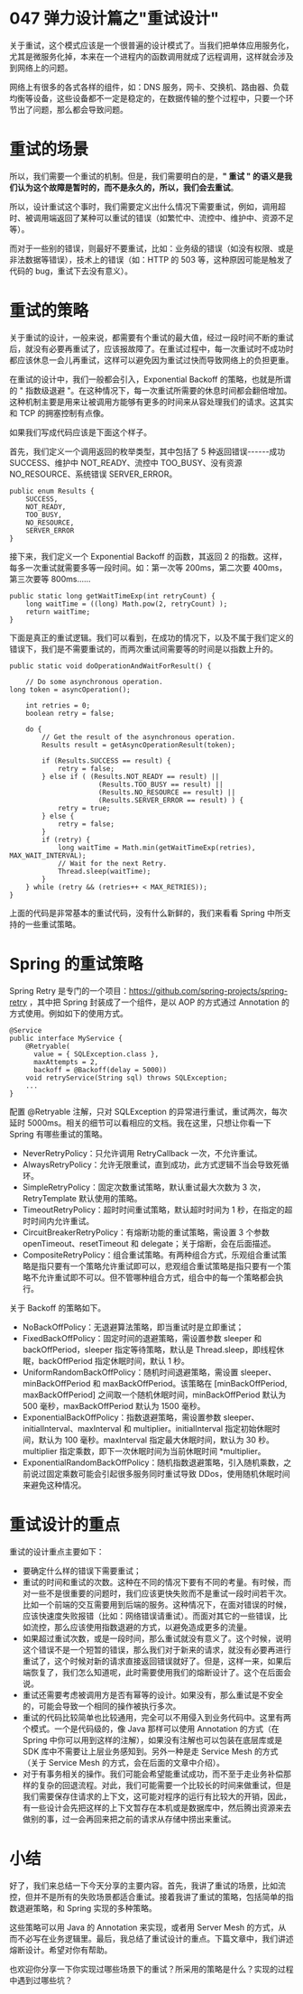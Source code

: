 # 047 弹力设计篇之"重试设计"

关于重试，这个模式应该是一个很普遍的设计模式了。当我们把单体应用服务化，尤其是微服务化掉，本来在一个进程内的函数调用就成了远程调用，这样就会涉及到网络上的问题。

网络上有很多的各式各样的组件，如：DNS
服务，网卡、交换机、路由器、负载均衡等设备，这些设备都不一定是稳定的，在数据传输的整个过程中，只要一个环节出了问题，那么都会导致问题。

# 重试的场景

所以，我们需要一个重试的机制。但是，我们需要明白的是，**" 重试 "
的语义是我们认为这个故障是暂时的，而不是永久的，所以，我们会去重试**。

所以，设计重试这个事时，我们需要定义出什么情况下需要重试，例如，调用超时、被调用端返回了某种可以重试的错误（如繁忙中、流控中、维护中、资源不足等）。

而对于一些别的错误，则最好不要重试，比如：业务级的错误（如没有权限、或是非法数据等错误），技术上的错误（如：HTTP
的 503 等，这种原因可能是触发了代码的 bug，重试下去没有意义）。

# 重试的策略

关于重试的设计，一般来说，都需要有个重试的最大值，经过一段时间不断的重试后，就没有必要再重试了，应该报故障了。在重试过程中，每一次重试时不成功时都应该休息一会儿再重试，这样可以避免因为重试过快而导致网络上的负担更重。

在重试的设计中，我们一般都会引入，Exponential Backoff
的策略，也就是所谓的 " 指数级退避
"。在这种情况下，每一次重试所需要的休息时间都会翻倍增加。这种机制主要是用来让被调用方能够有更多的时间来从容处理我们的请求。这其实和
TCP 的拥塞控制有点像。

如果我们写成代码应该是下面这个样子。

首先，我们定义一个调用返回的枚举类型，其中包括了 5 种返回错误------成功
SUCCESS、维护中 NOT_READY、流控中 TOO_BUSY、没有资源
NO_RESOURCE、系统错误 SERVER_ERROR。

    public enum Results {
        SUCCESS, 
        NOT_READY, 
        TOO_BUSY,
        NO_RESOURCE,
        SERVER_ERROR
    }
     

接下来，我们定义一个 Exponential Backoff 的函数，其返回 2
的指数。这样，每多一次重试就需要多等一段时间。如：第一次等
200ms，第二次要 400ms，第三次要等 800ms......

    public static long getWaitTimeExp(int retryCount) {
        long waitTime = ((long) Math.pow(2, retryCount) );
        return waitTime;
    }

下面是真正的重试逻辑。我们可以看到，在成功的情况下，以及不属于我们定义的错误下，我们是不需要重试的，而两次重试间需要等的时间是以指数上升的。

    public static void doOperationAndWaitForResult() {
        
        // Do some asynchronous operation.
    long token = asyncOperation();
     
        int retries = 0;
        boolean retry = false;
     
        do {
            // Get the result of the asynchronous operation.
            Results result = getAsyncOperationResult(token);
     
            if (Results.SUCCESS == result) {
                retry = false;
            } else if ( (Results.NOT_READY == result) ||
                          (Results.TOO_BUSY == result) ||
                          (Results.NO_RESOURCE == result) ||
                          (Results.SERVER_ERROR == result) ) {
                retry = true;
            } else {
                retry = false;
            }
            if (retry) {
                long waitTime = Math.min(getWaitTimeExp(retries), MAX_WAIT_INTERVAL);
                // Wait for the next Retry.
                Thread.sleep(waitTime);
            }
        } while (retry && (retries++ < MAX_RETRIES));
    }
     

上面的代码是非常基本的重试代码，没有什么新鲜的，我们来看看 Spring
中所支持的一些重试策略。

# Spring 的重试策略

Spring Retry
是专门的一个项目：<https://github.com/spring-projects/spring-retry>
，其中把 Spring 封装成了一个组件，是以 AOP 的方式通过 Annotation
的方式使用。例如如下的使用方式。

    @Service
    public interface MyService {
        @Retryable(
          value = { SQLException.class }, 
          maxAttempts = 2,
          backoff = @Backoff(delay = 5000))
        void retryService(String sql) throws SQLException;
        ...
    }

配置 \@Retryable 注解，只对 SQLException
的异常进行重试，重试两次，每次延时
5000ms。相关的细节可以看相应的文档。我在这里，只想让你看一下 Spring
有哪些重试的策略。

-   NeverRetryPolicy：只允许调用 RetryCallback 一次，不允许重试。
-   AlwaysRetryPolicy：允许无限重试，直到成功，此方式逻辑不当会导致死循环。
-   SimpleRetryPolicy：固定次数重试策略，默认重试最大次数为 3
    次，RetryTemplate 默认使用的策略。
-   TimeoutRetryPolicy：超时时间重试策略，默认超时时间为 1
    秒，在指定的超时时间内允许重试。
-   CircuitBreakerRetryPolicy：有熔断功能的重试策略，需设置 3 个参数
    openTimeout、resetTimeout 和 delegate；关于熔断，会在后面描述。
-   CompositeRetryPolicy：组合重试策略。有两种组合方式，乐观组合重试策略是指只要有一个策略允许重试即可以，悲观组合重试策略是指只要有一个策略不允许重试即不可以。但不管哪种组合方式，组合中的每一个策略都会执行。

关于 Backoff 的策略如下。

-   NoBackOffPolicy：无退避算法策略，即当重试时是立即重试；
-   FixedBackOffPolicy：固定时间的退避策略，需设置参数 sleeper 和
    backOffPeriod，sleeper 指定等待策略，默认是
    Thread.sleep，即线程休眠，backOffPeriod 指定休眠时间，默认 1 秒。
-   UniformRandomBackOffPolicy：随机时间退避策略，需设置
    sleeper、minBackOffPeriod 和 maxBackOffPeriod。该策略在
    \[minBackOffPeriod, maxBackOffPeriod\]
    之间取一个随机休眠时间，minBackOffPeriod 默认为 500
    毫秒，maxBackOffPeriod 默认为 1500 毫秒。
-   ExponentialBackOffPolicy：指数退避策略，需设置参数
    sleeper、initialInterval、maxInterval 和 multiplier。initialInterval
    指定初始休眠时间，默认为 100 毫秒。maxInterval
    指定最大休眠时间，默认为 30 秒。multiplier
    指定乘数，即下一次休眠时间为当前休眠时间 \*multiplier。
-   ExponentialRandomBackOffPolicy：随机指数退避策略，引入随机乘数，之前说过固定乘数可能会引起很多服务同时重试导致
    DDos，使用随机休眠时间来避免这种情况。

# 重试设计的重点

重试的设计重点主要如下：

-   要确定什么样的错误下需要重试；
-   重试的时间和重试的次数。这种在不同的情况下要有不同的考量。有时候，而对一些不是很重要的问题时，我们应该更快失败而不是重试一段时间若干次。比如一个前端的交互需要用到后端的服务。这种情况下，在面对错误的时候，应该快速度失败报错（比如：网络错误请重试）。而面对其它的一些错误，比如流控，那么应该使用指数退避的方式，以避免造成更多的流量。
-   如果超过重试次数，或是一段时间，那么重试就没有意义了。这个时候，说明这个错误不是一个短暂的错误，那么我们对于新来的请求，就没有必要再进行重试了，这个时候对新的请求直接返回错误就好了。但是，这样一来，如果后端恢复了，我们怎么知道呢，此时需要使用我们的熔断设计了。这个在后面会说。
-   重试还需要考虑被调用方是否有幂等的设计。如果没有，那么重试是不安全的，可能会导致一个相同的操作被执行多次。
-   重试的代码比较简单也比较通用，完全可以不用侵入到业务代码中。这里有两个模式。一个是代码级的，像
    Java 那样可以使用 Annotation 的方式（在 Spring
    中你可以用到这样的注解），如果没有注解也可以包装在底层库或是 SDK
    库中不需要让上层业务感知到。另外一种是走 Service Mesh 的方式（关于
    Service Mesh 的方式，会在后面的文章中介绍）。
-   对于有事务相关的操作。我们可能会希望能重试成功，而不至于走业务补偿那样的复杂的回退流程。对此，我们可能需要一个比较长的时间来做重试，但是我们需要保存住请求的上下文，这可能对程序的运行有比较大的开销，因此，有一些设计会先把这样的上下文暂存在本机或是数据库中，然后腾出资源来去做别的事，过一会再回来把之前的请求从存储中捞出来重试。

# 小结

好了，我们来总结一下今天分享的主要内容。首先，我讲了重试的场景，比如流控，但并不是所有的失败场景都适合重试。接着我讲了重试的策略，包括简单的指数退避策略，和
Spring 实现的多种策略。

这些策略可以用 Java 的 Annotation 来实现，或者用 Server Mesh
的方式，从而不必写在业务逻辑里。最后，我总结了重试设计的重点。下篇文章中，我们讲述熔断设计。希望对你有帮助。

也欢迎你分享一下你实现过哪些场景下的重试？所采用的策略是什么？实现的过程中遇到过哪些坑？
